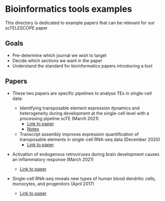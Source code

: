 # Bioinformatics tools examples # 

This directory is dedicated to example papers that can be relevant for our scTELESCOPE paper 

## Goals ##

- Pre-determine which journal we wish to target
- Decide which sections we want in the paper
- Understand the standard for bioinformatics papers introducing a tool

## Papers ##

- These two papers are specific pipelines to analyse TEs in single-cell data:
  - Identifying transposable element expression dynamics and heterogeneity during development at the single-cell level with a processing pipeline scTE (March 2021)
    - [Link to paper](https://www.nature.com/articles/s41467-021-21808-x)
    - [Notes](scTE_2021.md)
  - Transcript assembly improves expression quantification of transposable elements in single-cell RNA-seq data (December 2020)
    - [Link to paper](https://genome.cshlp.org/content/early/2020/12/21/gr.265173.120.abstract)

- Activation of endogenous retroviruses during brain development causes an inflammatory response (March 2021)
  - [Link to paper](https://www.embopress.org/doi/full/10.15252/embj.2020106423)

- Single-cell RNA-seq reveals new types of human blood dendritic cells, monocytes, and progenitors (April 2017)
  - [Link to paper](https://science.sciencemag.org/content/356/6335/eaah4573)

